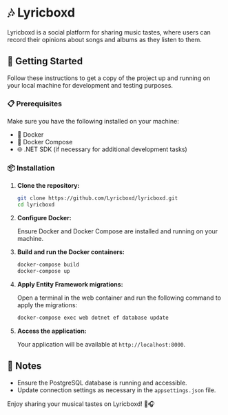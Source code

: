 # 🎶 Lyricboxd

Lyricboxd is a social platform for sharing music tastes, where users can record their opinions about songs and albums as they listen to them.

## 🚀 Getting Started

Follow these instructions to get a copy of the project up and running on your local machine for development and testing purposes.

### 📋 Prerequisites

Make sure you have the following installed on your machine:

- 🐳 Docker
- 🐋 Docker Compose
- 🌐 .NET SDK (if necessary for additional development tasks)

### 📦 Installation

1. **Clone the repository:**

    ```bash
    git clone https://github.com/Lyricboxd/lyricboxd.git
    cd lyricboxd
    ```

2. **Configure Docker:**

    Ensure Docker and Docker Compose are installed and running on your machine.

3. **Build and run the Docker containers:**

    ```bash
    docker-compose build
    docker-compose up
    ```

4. **Apply Entity Framework migrations:**

    Open a terminal in the web container and run the following command to apply the migrations:

    ```bash
    docker-compose exec web dotnet ef database update
    ```

5. **Access the application:**

    Your application will be available at `http://localhost:8000`.

## 📝 Notes

- Ensure the PostgreSQL database is running and accessible.
- Update connection settings as necessary in the `appsettings.json` file.

Enjoy sharing your musical tastes on Lyricboxd! 🎉🎧
